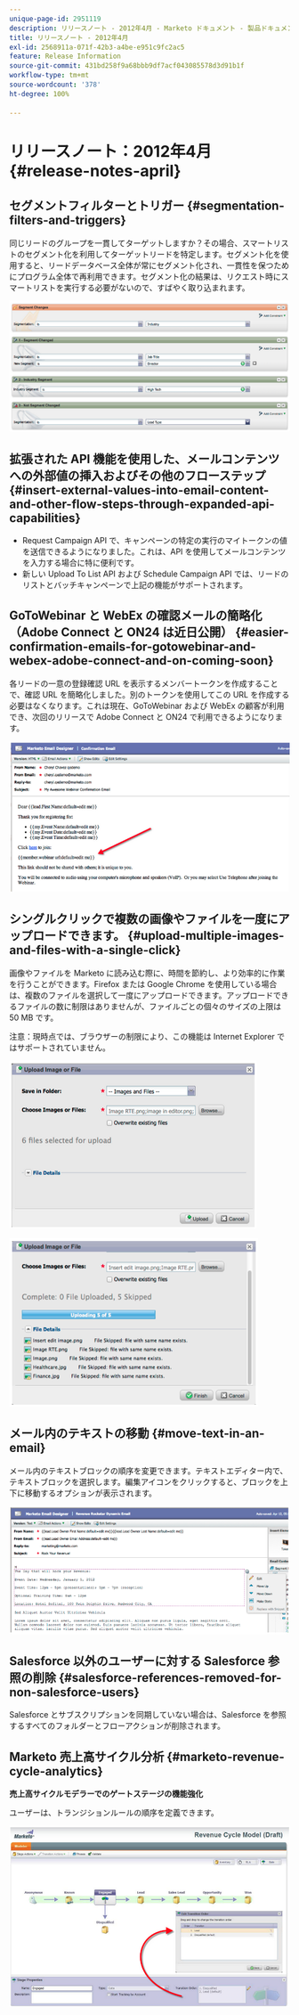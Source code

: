 ```yaml
---
unique-page-id: 2951119
description: リリースノート - 2012年4月 - Marketo ドキュメント - 製品ドキュメント
title: リリースノート - 2012年4月
exl-id: 2568911a-071f-42b3-a4be-e951c9fc2ac5
feature: Release Information
source-git-commit: 431bd258f9a68bbb9df7acf043085578d3d91b1f
workflow-type: tm+mt
source-wordcount: '378'
ht-degree: 100%

---
```


# リリースノート：2012年4月 {#release-notes-april}

## セグメントフィルターとトリガー {#segmentation-filters-and-triggers}

同じリードのグループを一貫してターゲットしますか？その場合、スマートリストのセグメント化を利用してターゲットリードを特定します。セグメント化を使用すると、リードデータベース全体が常にセグメント化され、一貫性を保つためにプログラム全体で再利用できます。セグメント化の結果は、リクエスト時にスマートリストを実行する必要がないので、すばやく取り込まれます。

![](assets/image2014-9-23-10-3a3-3a57.png)

## 拡張された API 機能を使用した、メールコンテンツへの外部値の挿入およびその他のフローステップ {#insert-external-values-into-email-content-and-other-flow-steps-through-expanded-api-capabilities}

* Request Campaign API で、キャンペーンの特定の実行のマイトークンの値を送信できるようになりました。これは、API を使用してメールコンテンツを入力する場合に特に便利です。
* 新しい Upload To List API および Schedule Campaign API では、リードのリストとバッチキャンペーンで上記の機能がサポートされます。

## GoToWebinar と WebEx の確認メールの簡略化（Adobe Connect と ON24 は近日公開） {#easier-confirmation-emails-for-gotowebinar-and-webex-adobe-connect-and-on-coming-soon}

各リードの一意の登録確認 URL を表示するメンバートークンを作成することで、確認 URL を簡略化しました。別のトークンを使用してこの URL を作成する必要はなくなります。これは現在、GoToWebinar および WebEx の顧客が利用でき、次回のリリースで Adobe Connect と ON24 で利用できるようになります。

![](assets/image2014-9-23-10-3a4-3a18.png)

## シングルクリックで複数の画像やファイルを一度にアップロードできます。 {#upload-multiple-images-and-files-with-a-single-click}

画像やファイルを Marketo に読み込む際に、時間を節約し、より効率的に作業を行うことができます。Firefox または Google Chrome を使用している場合は、複数のファイルを選択して一度にアップロードできます。アップロードできるファイルの数に制限はありませんが、ファイルごとの個々のサイズの上限は 50 MB です。

注意：現時点では、ブラウザーの制限により、この機能は Internet Explorer ではサポートされていません。

![](assets/image2014-9-23-10-3a4-3a32.png)

![](assets/image2014-9-23-10-3a4-3a46.png)

## メール内のテキストの移動 {#move-text-in-an-email}

メール内のテキストブロックの順序を変更できます。テキストエディター内で、テキストブロックを選択します。編集アイコンをクリックすると、ブロックを上下に移動するオプションが表示されます。

![](assets/image2014-9-23-10-3a5-3a1.png)

## Salesforce 以外のユーザーに対する Salesforce 参照の削除 {#salesforce-references-removed-for-non-salesforce-users}

Salesforce とサブスクリプションを同期していない場合は、Salesforce を参照するすべてのフォルダーとフローアクションが削除されます。

## Marketo 売上高サイクル分析 {#marketo-revenue-cycle-analytics}

**売上高サイクルモデラーでのゲートステージの機能強化**

ユーザーは、トランジションルールの順序を定義できます。

![](assets/image2014-9-23-10-3a5-3a17.png)

